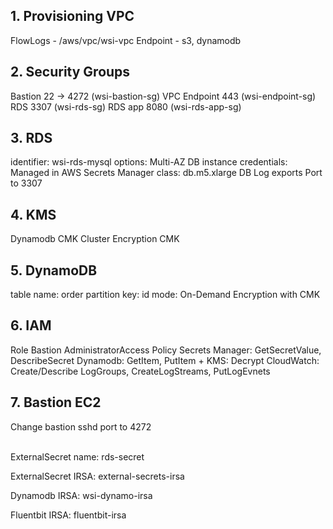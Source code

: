 
## 1. Provisioning VPC
FlowLogs - /aws/vpc/wsi-vpc
Endpoint - s3, dynamodb

## 2. Security Groups
Bastion 22 -> 4272  (wsi-bastion-sg)
VPC Endpoint 443  (wsi-endpoint-sg)
RDS 3307  (wsi-rds-sg)
RDS app 8080  (wsi-rds-app-sg)

## 3. RDS
identifier: wsi-rds-mysql
options: Multi-AZ DB instance 
credentials: Managed in AWS Secrets Manager
class: db.m5.xlarge
DB Log exports
Port to 3307

## 4. KMS
Dynamodb CMK
Cluster Encryption CMK

## 5. DynamoDB
table name: order
partition key: id
mode: On-Demand
Encryption with CMK

## 6. IAM
Role
Bastion AdministratorAccess 
Policy
Secrets Manager: GetSecretValue, DescribeSecret 
Dynamodb: GetItem, PutItem + KMS: Decrypt 
CloudWatch: Create/Describe LogGroups, CreateLogStreams, PutLogEvnets 

## 7. Bastion EC2
Change bastion sshd port to 4272
​
<br><br>

ExternalSecret name: rds-secret

ExternalSecret IRSA: external-secrets-irsa

Dynamodb IRSA: wsi-dynamo-irsa

Fluentbit IRSA: fluentbit-irsa
